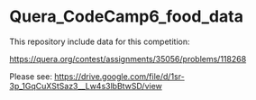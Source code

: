 # Quera_CodeCamp6_food_data
This repository include data for this competition:


https://quera.org/contest/assignments/35056/problems/118268

Please see:
https://drive.google.com/file/d/1sr-3p_1GqCuXStSaz3__Lw4s3lbBtwSD/view
